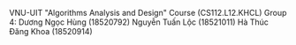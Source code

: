 VNU-UIT "Algorithms Analysis and Design" Course (CS112.L12.KHCL)
Group 4: Dương Ngọc Hùng (18520792)
         Nguyễn Tuấn Lộc (18521011)
         Hà Thúc Đăng Khoa (18520914)
